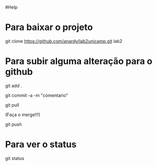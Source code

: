 #Help

# Para baixar o projeto

git clone https://github.com/anardy/lab2unicamp.git lab2

# Para subir alguma alteração para o github

git add .

git commit -a -m "comentario"

git pull

(Faça o merge!!!) 

git push

# Para ver o status

git status
